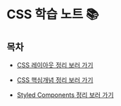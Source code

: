 # CSS 학습 노트 📚

## 목차

- [CSS 레이아웃 정리 보러 가기](./CSS-레이아웃.md) <br />

- [CSS 핵심개념 정리 보러 가기](./CSS-핵심개념.md) <br />

- [Styled Components 정리 보러 가기](./Styled_Components.md) <br />
